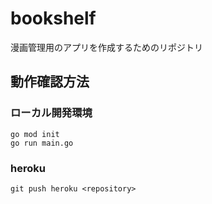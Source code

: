 # bookshelf
漫画管理用のアプリを作成するためのリポジトリ

## 動作確認方法
### ローカル開発環境

```
go mod init
go run main.go
```

### heroku
```
git push heroku <repository>
```